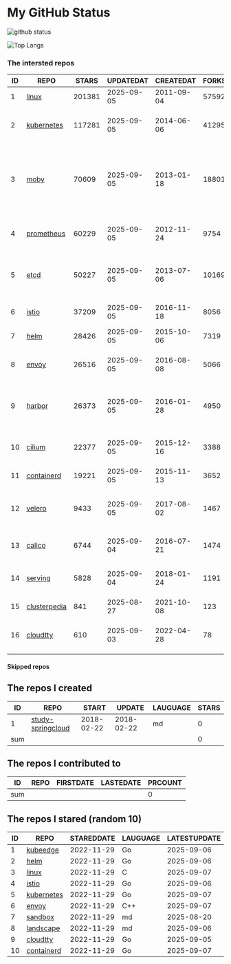 # My GitHub Status

<img src="https://github-readme-stats-1.yihong0618.vercel.app/api?username=daoqingniu&show_icons=true&&&hide_title=true&count_private=true" alt="github status" />

![Top Langs](https://github-readme-stats-1.yihong0618.vercel.app/api/top-langs/?username=daoqingniu&layout=compact)

<!--START_SECTION:github_repos-->
### The intersted repos
| ID |                              REPO                               | STARS  | UPDATEDAT  | CREATEDAT  | FORKSCOUNT |                                                DESCRIPTIONS                                                |
|----|-----------------------------------------------------------------|--------|------------|------------|------------|------------------------------------------------------------------------------------------------------------|
|  1 | [linux](https://github.com/torvalds/linux)                      | 201381 | 2025-09-05 | 2011-09-04 |      57592 | Linux kernel source tree                                                                                   |
|  2 | [kubernetes](https://github.com/kubernetes/kubernetes)          | 117281 | 2025-09-05 | 2014-06-06 |      41295 | Production-Grade Container Scheduling and Management                                                       |
|  3 | [moby](https://github.com/moby/moby)                            |  70609 | 2025-09-05 | 2013-01-18 |      18801 | The Moby Project - a collaborative project for the container ecosystem to assemble container-based systems |
|  4 | [prometheus](https://github.com/prometheus/prometheus)          |  60229 | 2025-09-05 | 2012-11-24 |       9754 | The Prometheus monitoring system and time series database.                                                 |
|  5 | [etcd](https://github.com/etcd-io/etcd)                         |  50227 | 2025-09-05 | 2013-07-06 |      10169 | Distributed reliable key-value store for the most critical data of a distributed system                    |
|  6 | [istio](https://github.com/istio/istio)                         |  37209 | 2025-09-05 | 2016-11-18 |       8056 | Connect, secure, control, and observe services.                                                            |
|  7 | [helm](https://github.com/helm/helm)                            |  28426 | 2025-09-05 | 2015-10-06 |       7319 | The Kubernetes Package Manager                                                                             |
|  8 | [envoy](https://github.com/envoyproxy/envoy)                    |  26516 | 2025-09-05 | 2016-08-08 |       5066 | Cloud-native high-performance edge/middle/service proxy                                                    |
|  9 | [harbor](https://github.com/goharbor/harbor)                    |  26373 | 2025-09-05 | 2016-01-28 |       4950 | An open source trusted cloud native registry project that stores, signs, and scans content.                |
| 10 | [cilium](https://github.com/cilium/cilium)                      |  22377 | 2025-09-05 | 2015-12-16 |       3388 | eBPF-based Networking, Security, and Observability                                                         |
| 11 | [containerd](https://github.com/containerd/containerd)          |  19221 | 2025-09-05 | 2015-11-13 |       3652 | An open and reliable container runtime                                                                     |
| 12 | [velero](https://github.com/vmware-tanzu/velero)                |   9433 | 2025-09-05 | 2017-08-02 |       1467 | Backup and migrate Kubernetes applications and their persistent volumes                                    |
| 13 | [calico](https://github.com/projectcalico/calico)               |   6744 | 2025-09-04 | 2016-07-21 |       1474 | Cloud native networking and network security                                                               |
| 14 | [serving](https://github.com/knative/serving)                   |   5828 | 2025-09-04 | 2018-01-24 |       1191 | Kubernetes-based, scale-to-zero, request-driven compute                                                    |
| 15 | [clusterpedia](https://github.com/clusterpedia-io/clusterpedia) |    841 | 2025-08-27 | 2021-10-08 |        123 | The Encyclopedia of Kubernetes clusters                                                                    |
| 16 | [cloudtty](https://github.com/cloudtty/cloudtty)                |    610 | 2025-09-03 | 2022-04-28 |         78 | A Friendly Kubernetes CloudShell (Web Terminal) !                                                          |



#### Skipped repos
<!--END_SECTION:github_repos-->

<!--START_SECTION:my_github-->
## The repos I created
| ID  |                                 REPO                                 |   START    |   UPDATE   | LAUGUAGE | STARS |
|-----|----------------------------------------------------------------------|------------|------------|----------|-------|
|   1 | [study-springcloud](https://github.com/daoqingniu/study-springcloud) | 2018-02-22 | 2018-02-22 | md       |     0 |
| sum |                                                                      |            |            |          |     0 |

## The repos I contributed to
| ID  | REPO | FIRSTDATE | LASTEDATE | PRCOUNT |
|-----|------|-----------|-----------|---------|
| sum |      |           |           |       0 |

## The repos I stared (random 10)
| ID |                          REPO                          | STAREDDATE | LAUGUAGE | LATESTUPDATE |
|----|--------------------------------------------------------|------------|----------|--------------|
|  1 | [kubeedge](https://github.com/kubeedge/kubeedge)       | 2022-11-29 | Go       | 2025-09-06   |
|  2 | [helm](https://github.com/helm/helm)                   | 2022-11-29 | Go       | 2025-09-06   |
|  3 | [linux](https://github.com/torvalds/linux)             | 2022-11-29 | C        | 2025-09-07   |
|  4 | [istio](https://github.com/istio/istio)                | 2022-11-29 | Go       | 2025-09-06   |
|  5 | [kubernetes](https://github.com/kubernetes/kubernetes) | 2022-11-29 | Go       | 2025-09-07   |
|  6 | [envoy](https://github.com/envoyproxy/envoy)           | 2022-11-29 | C++      | 2025-09-07   |
|  7 | [sandbox](https://github.com/cncf/sandbox)             | 2022-11-29 | md       | 2025-08-20   |
|  8 | [landscape](https://github.com/cncf/landscape)         | 2022-11-29 | md       | 2025-09-06   |
|  9 | [cloudtty](https://github.com/cloudtty/cloudtty)       | 2022-11-29 | Go       | 2025-09-05   |
| 10 | [containerd](https://github.com/containerd/containerd) | 2022-11-29 | Go       | 2025-09-07   |

<!--END_SECTION:my_github-->
